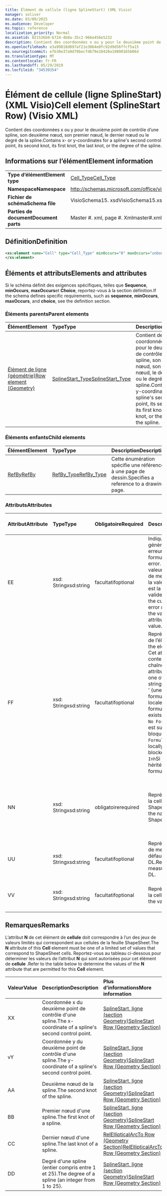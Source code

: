 ```yaml
---
title: Élément de cellule (ligne SplineStart) (XML Visio)
manager: soliver
ms.date: 03/09/2015
ms.audience: Developer
ms.topic: reference
localization_priority: Normal
ms.assetid: 021536b9-6724-4b8a-35c2-966e456e5232
description: Contient des coordonnées x ou y pour le deuxième point de contrôle d’une spline, son deuxième nœud, son premier nœud, le dernier nœud ou le degré de la spline.
ms.openlocfilehash: e3a99818d897af21e3064e0fc92d9d56ffcf5a15
ms.sourcegitcommit: e7b38e37a9d79becfd679e10420a19890165606d
ms.translationtype: MT
ms.contentlocale: fr-FR
ms.lasthandoff: 05/29/2019
ms.locfileid: "34539354"
---
```

# <a name="cell-element-splinestart-row-visio-xml"></a><span data-ttu-id="f2458-103">Élément de cellule (ligne SplineStart) (XML Visio)</span><span class="sxs-lookup"><span data-stu-id="f2458-103">Cell element (SplineStart Row) (Visio XML)</span></span>

<span data-ttu-id="f2458-104">Contient des coordonnées x ou y pour le deuxième point de contrôle d’une spline, son deuxième nœud, son premier nœud, le dernier nœud ou le degré de la spline.</span><span class="sxs-lookup"><span data-stu-id="f2458-104">Contains x- or y-coordinates for a spline's second control point, its second knot, its first knot, the last knot, or the degree of the spline.</span></span>
  
## <a name="element-information"></a><span data-ttu-id="f2458-105">Informations sur l’élément</span><span class="sxs-lookup"><span data-stu-id="f2458-105">Element information</span></span>

|||
|:-----|:-----|
|<span data-ttu-id="f2458-106">**Type d’élément**</span><span class="sxs-lookup"><span data-stu-id="f2458-106">**Element type**</span></span> <br/> |[<span data-ttu-id="f2458-107">Cell_Type</span><span class="sxs-lookup"><span data-stu-id="f2458-107">Cell_Type</span></span>](cell_type-complextypevisio-xml.md) <br/> |
|<span data-ttu-id="f2458-108">**Namespace**</span><span class="sxs-lookup"><span data-stu-id="f2458-108">**Namespace**</span></span> <br/> |http://schemas.microsoft.com/office/visio/2012/main  <br/> |
|<span data-ttu-id="f2458-109">**Fichier de schéma**</span><span class="sxs-lookup"><span data-stu-id="f2458-109">**Schema file**</span></span> <br/> |<span data-ttu-id="f2458-110">VisioSchema15. xsd</span><span class="sxs-lookup"><span data-stu-id="f2458-110">VisioSchema15.xsd</span></span>  <br/> |
|<span data-ttu-id="f2458-111">**Parties de document**</span><span class="sxs-lookup"><span data-stu-id="f2458-111">**Document parts**</span></span> <br/> |<span data-ttu-id="f2458-112">Master #. xml, page #. Xml</span><span class="sxs-lookup"><span data-stu-id="f2458-112">master#.xml, page#.xml</span></span>  <br/> |
   
## <a name="definition"></a><span data-ttu-id="f2458-113">Définition</span><span class="sxs-lookup"><span data-stu-id="f2458-113">Definition</span></span>

```XML
<xs:element name="Cell" type="Cell_Type" minOccurs="0" maxOccurs="unbounded" >
</xs:element>
```

## <a name="elements-and-attributes"></a><span data-ttu-id="f2458-114">Éléments et attributs</span><span class="sxs-lookup"><span data-stu-id="f2458-114">Elements and attributes</span></span>

<span data-ttu-id="f2458-115">Si le schéma définit des exigences spécifiques, telles que **Sequence**, **minOccurs**, **maxOccurs**et **Choice**, reportez-vous à la section définition.</span><span class="sxs-lookup"><span data-stu-id="f2458-115">If the schema defines specific requirements, such as **sequence**, **minOccurs**, **maxOccurs**, and **choice**, see the definition section.</span></span> 
  
### <a name="parent-elements"></a><span data-ttu-id="f2458-116">Éléments parents</span><span class="sxs-lookup"><span data-stu-id="f2458-116">Parent elements</span></span>

|<span data-ttu-id="f2458-117">**Élément**</span><span class="sxs-lookup"><span data-stu-id="f2458-117">**Element**</span></span>|<span data-ttu-id="f2458-118">**Type**</span><span class="sxs-lookup"><span data-stu-id="f2458-118">**Type**</span></span>|<span data-ttu-id="f2458-119">**Description**</span><span class="sxs-lookup"><span data-stu-id="f2458-119">**Description**</span></span>|
|:-----|:-----|:-----|
|[<span data-ttu-id="f2458-120">Élément de ligne (géométrie)</span><span class="sxs-lookup"><span data-stu-id="f2458-120">Row element (Geometry)</span></span>](row-element-geometry-sectionvisio-xml.md) <br/> |[<span data-ttu-id="f2458-121">SplineStart_Type</span><span class="sxs-lookup"><span data-stu-id="f2458-121">SplineStart_Type</span></span>](splinestart_type-complextypevisio-xml.md) <br/> |<span data-ttu-id="f2458-122">Contient des coordonnées x ou y pour le deuxième point de contrôle d’une spline, son deuxième nœud, son premier nœud, le dernier nœud ou le degré de la spline.</span><span class="sxs-lookup"><span data-stu-id="f2458-122">Contains x- or y-coordinates for a spline's second control point, its second knot, its first knot, the last knot, or the degree of the spline.</span></span>  <br/> |
   
### <a name="child-elements"></a><span data-ttu-id="f2458-123">Éléments enfants</span><span class="sxs-lookup"><span data-stu-id="f2458-123">Child elements</span></span>

|<span data-ttu-id="f2458-124">**Élément**</span><span class="sxs-lookup"><span data-stu-id="f2458-124">**Element**</span></span>|<span data-ttu-id="f2458-125">**Type**</span><span class="sxs-lookup"><span data-stu-id="f2458-125">**Type**</span></span>|<span data-ttu-id="f2458-126">**Description**</span><span class="sxs-lookup"><span data-stu-id="f2458-126">**Description**</span></span>|
|:-----|:-----|:-----|
|[<span data-ttu-id="f2458-127">RefBy</span><span class="sxs-lookup"><span data-stu-id="f2458-127">RefBy</span></span>](refby-element-cell_type-complextypevisio-xml.md) <br/> |[<span data-ttu-id="f2458-128">RefBy_Type</span><span class="sxs-lookup"><span data-stu-id="f2458-128">RefBy_Type</span></span>](refby_type-complextypevisio-xml.md) <br/> |<span data-ttu-id="f2458-129">Cette énumération spécifie une référence à une page de dessin.</span><span class="sxs-lookup"><span data-stu-id="f2458-129">Specifies a reference to a drawing page.</span></span>  <br/> |
   
### <a name="attributes"></a><span data-ttu-id="f2458-130">Attributs</span><span class="sxs-lookup"><span data-stu-id="f2458-130">Attributes</span></span>

|<span data-ttu-id="f2458-131">**Attribut**</span><span class="sxs-lookup"><span data-stu-id="f2458-131">**Attribute**</span></span>|<span data-ttu-id="f2458-132">**Type**</span><span class="sxs-lookup"><span data-stu-id="f2458-132">**Type**</span></span>|<span data-ttu-id="f2458-133">**Obligatoire**</span><span class="sxs-lookup"><span data-stu-id="f2458-133">**Required**</span></span>|<span data-ttu-id="f2458-134">**Description**</span><span class="sxs-lookup"><span data-stu-id="f2458-134">**Description**</span></span>|<span data-ttu-id="f2458-135">**Valeurs possibles**</span><span class="sxs-lookup"><span data-stu-id="f2458-135">**Possible values**</span></span>|
|:-----|:-----|:-----|:-----|:-----|
|<span data-ttu-id="f2458-136">E</span><span class="sxs-lookup"><span data-stu-id="f2458-136">E</span></span>  <br/> |<span data-ttu-id="f2458-137">xsd: String</span><span class="sxs-lookup"><span data-stu-id="f2458-137">xsd:string</span></span>  <br/> |<span data-ttu-id="f2458-138">facultatif</span><span class="sxs-lookup"><span data-stu-id="f2458-138">optional</span></span>  <br/> |<span data-ttu-id="f2458-139">Indique que la formule génère une erreur.</span><span class="sxs-lookup"><span data-stu-id="f2458-139">Indicates that the formula evaluates to an error.</span></span> <span data-ttu-id="f2458-140">La valeur **E** est la valeur actuelle (chaîne de message d’erreur); la valeur de l’attribut **V** est la dernière valeur valide.</span><span class="sxs-lookup"><span data-stu-id="f2458-140">The value of **E** is the current value (an error message string); the value of the **V** attribute is the last valid value.</span></span>  <br/> |<span data-ttu-id="f2458-141">Chaîne de message d’erreur.</span><span class="sxs-lookup"><span data-stu-id="f2458-141">An error message string.</span></span>  <br/> |
|<span data-ttu-id="f2458-142">F</span><span class="sxs-lookup"><span data-stu-id="f2458-142">F</span></span>  <br/> |<span data-ttu-id="f2458-143">xsd: String</span><span class="sxs-lookup"><span data-stu-id="f2458-143">xsd:string</span></span>  <br/> |<span data-ttu-id="f2458-144">facultatif</span><span class="sxs-lookup"><span data-stu-id="f2458-144">optional</span></span>  <br/> | <span data-ttu-id="f2458-145">Représente la formule de l’élément.</span><span class="sxs-lookup"><span data-stu-id="f2458-145">Represents the element's formula.</span></span> <span data-ttu-id="f2458-146">Cet attribut peut contenir l’une des chaînes suivantes:</span><span class="sxs-lookup"><span data-stu-id="f2458-146">This attribute can contain one of the following strings:</span></span>  <br/>  <span data-ttu-id="f2458-147">' (une formule) 'si la formule existe localement</span><span class="sxs-lookup"><span data-stu-id="f2458-147">'(some formula)' if the formula exists locally</span></span>  <br/>  <span data-ttu-id="f2458-148">`No Formula`Si la formule est supprimée ou bloquée localement</span><span class="sxs-lookup"><span data-stu-id="f2458-148">`No Formula` if the formula is locally deleted or blocked</span></span>  <br/>  <span data-ttu-id="f2458-149">`Inh`Si la formule est héritée.</span><span class="sxs-lookup"><span data-stu-id="f2458-149">`Inh` if the formula is inherited.</span></span>  <br/> |<span data-ttu-id="f2458-150">Une formule.</span><span class="sxs-lookup"><span data-stu-id="f2458-150">A formula.</span></span>  <br/> |
|<span data-ttu-id="f2458-151">N</span><span class="sxs-lookup"><span data-stu-id="f2458-151">N</span></span>  <br/> |<span data-ttu-id="f2458-152">xsd: String</span><span class="sxs-lookup"><span data-stu-id="f2458-152">xsd:string</span></span>  <br/> |<span data-ttu-id="f2458-153">obligatoire</span><span class="sxs-lookup"><span data-stu-id="f2458-153">required</span></span>  <br/> |<span data-ttu-id="f2458-154">Représente le nom de la cellule ShapeSheet.</span><span class="sxs-lookup"><span data-stu-id="f2458-154">Represents the name of the ShapeSheet cell.</span></span>  <br/> |<span data-ttu-id="f2458-155">Nom de la cellule ShapeSheet.</span><span class="sxs-lookup"><span data-stu-id="f2458-155">The name of the ShapeSheet cell.</span></span>  <br/> <span data-ttu-id="f2458-156">Consultez la section Remarques ci-dessous.</span><span class="sxs-lookup"><span data-stu-id="f2458-156">See the Remarks section below.</span></span>  <br/> |
|<span data-ttu-id="f2458-157">U</span><span class="sxs-lookup"><span data-stu-id="f2458-157">U</span></span>  <br/> |<span data-ttu-id="f2458-158">xsd: String</span><span class="sxs-lookup"><span data-stu-id="f2458-158">xsd:string</span></span>  <br/> |<span data-ttu-id="f2458-159">facultatif</span><span class="sxs-lookup"><span data-stu-id="f2458-159">optional</span></span>  <br/> |<span data-ttu-id="f2458-160">Représente une unité de mesure la valeur par défaut est DL.</span><span class="sxs-lookup"><span data-stu-id="f2458-160">Represents a unit of measure The default is DL.</span></span>  <br/> |<span data-ttu-id="f2458-161">Unités de la cellule.</span><span class="sxs-lookup"><span data-stu-id="f2458-161">The units of the cell.</span></span>  <br/> |
|<span data-ttu-id="f2458-162">V</span><span class="sxs-lookup"><span data-stu-id="f2458-162">V</span></span>  <br/> |<span data-ttu-id="f2458-163">xsd: String</span><span class="sxs-lookup"><span data-stu-id="f2458-163">xsd:string</span></span>  <br/> |<span data-ttu-id="f2458-164">facultatif</span><span class="sxs-lookup"><span data-stu-id="f2458-164">optional</span></span>  <br/> |<span data-ttu-id="f2458-165">Représente la valeur de la cellule.</span><span class="sxs-lookup"><span data-stu-id="f2458-165">Represents the value of the cell.</span></span>  <br/> |<span data-ttu-id="f2458-166">Valeur de la cellule ShapeSheet.</span><span class="sxs-lookup"><span data-stu-id="f2458-166">The value of the ShapeSheet cell.</span></span>  <br/> |
   
## <a name="remarks"></a><span data-ttu-id="f2458-167">Remarques</span><span class="sxs-lookup"><span data-stu-id="f2458-167">Remarks</span></span>

<span data-ttu-id="f2458-168">L’attribut **N** de cet élément de **cellule** doit correspondre à l’un des jeux de valeurs limités qui correspondent aux cellules de la feuille ShapeSheet.</span><span class="sxs-lookup"><span data-stu-id="f2458-168">The **N** attribute of this **Cell** element must be one of a limited set of values that correspond to ShapeSheet cells.</span></span> <span data-ttu-id="f2458-169">Reportez-vous au tableau ci-dessous pour déterminer les valeurs de l’attribut **N** qui sont autorisées pour cet élément de **cellule** .</span><span class="sxs-lookup"><span data-stu-id="f2458-169">Refer to the table below to determine the values of the **N** attribute that are permitted for this **Cell** element.</span></span> 
  
|<span data-ttu-id="f2458-170">**Valeur**</span><span class="sxs-lookup"><span data-stu-id="f2458-170">**Value**</span></span>|<span data-ttu-id="f2458-171">**Description**</span><span class="sxs-lookup"><span data-stu-id="f2458-171">**Description**</span></span>|<span data-ttu-id="f2458-172">**Plus d’informations**</span><span class="sxs-lookup"><span data-stu-id="f2458-172">**More information**</span></span>|
|:-----|:-----|:-----|
|<span data-ttu-id="f2458-173">X</span><span class="sxs-lookup"><span data-stu-id="f2458-173">X</span></span>  <br/> |<span data-ttu-id="f2458-174">Coordonnée x du deuxième point de contrôle d'une spline.</span><span class="sxs-lookup"><span data-stu-id="f2458-174">The x-coordinate of a spline's second control point.</span></span>  <br/> |[<span data-ttu-id="f2458-175">SplineStart, ligne (section Geometry)</span><span class="sxs-lookup"><span data-stu-id="f2458-175">SplineStart Row (Geometry Section)</span></span>](splinestart-row-geometry-section.md) <br/> |
|<span data-ttu-id="f2458-176">v</span><span class="sxs-lookup"><span data-stu-id="f2458-176">Y</span></span>  <br/> |<span data-ttu-id="f2458-177">Coordonnée y du deuxième point de contrôle d'une spline.</span><span class="sxs-lookup"><span data-stu-id="f2458-177">The y-coordinate of a spline's second control point.</span></span>  <br/> |[<span data-ttu-id="f2458-178">SplineStart, ligne (section Geometry)</span><span class="sxs-lookup"><span data-stu-id="f2458-178">SplineStart Row (Geometry Section)</span></span>](splinestart-row-geometry-section.md) <br/> |
|<span data-ttu-id="f2458-179">A</span><span class="sxs-lookup"><span data-stu-id="f2458-179">A</span></span>  <br/> |<span data-ttu-id="f2458-180">Deuxième nœud de la spline.</span><span class="sxs-lookup"><span data-stu-id="f2458-180">The second knot of the spline.</span></span>  <br/> |[<span data-ttu-id="f2458-181">SplineStart, ligne (section Geometry)</span><span class="sxs-lookup"><span data-stu-id="f2458-181">SplineStart Row (Geometry Section)</span></span>](splinestart-row-geometry-section.md) <br/> |
|<span data-ttu-id="f2458-182">B</span><span class="sxs-lookup"><span data-stu-id="f2458-182">B</span></span>  <br/> |<span data-ttu-id="f2458-183">Premier nœud d'une spline.</span><span class="sxs-lookup"><span data-stu-id="f2458-183">The first knot of a spline.</span></span>  <br/> |[<span data-ttu-id="f2458-184">SplineStart, ligne (section Geometry)</span><span class="sxs-lookup"><span data-stu-id="f2458-184">SplineStart Row (Geometry Section)</span></span>](splinestart-row-geometry-section.md) <br/> |
|<span data-ttu-id="f2458-185">C</span><span class="sxs-lookup"><span data-stu-id="f2458-185">C</span></span>  <br/> |<span data-ttu-id="f2458-186">Dernier nœud d'une spline.</span><span class="sxs-lookup"><span data-stu-id="f2458-186">The last knot of a spline.</span></span>  <br/> |[<span data-ttu-id="f2458-187">RelEllipticalArcTo Row (Geometry Section)</span><span class="sxs-lookup"><span data-stu-id="f2458-187">RelEllipticalArcTo Row (Geometry Section)</span></span>](splinestart-row-geometry-section.md) <br/> |
|<span data-ttu-id="f2458-188">D</span><span class="sxs-lookup"><span data-stu-id="f2458-188">D</span></span>  <br/> |<span data-ttu-id="f2458-189">Degré d'une spline (entier compris entre 1 et 25).</span><span class="sxs-lookup"><span data-stu-id="f2458-189">The degree of a spline (an integer from 1 to 25).</span></span>  <br/> |[<span data-ttu-id="f2458-190">SplineStart, ligne (section Geometry)</span><span class="sxs-lookup"><span data-stu-id="f2458-190">SplineStart Row (Geometry Section)</span></span>](splinestart-row-geometry-section.md) <br/> |
   

